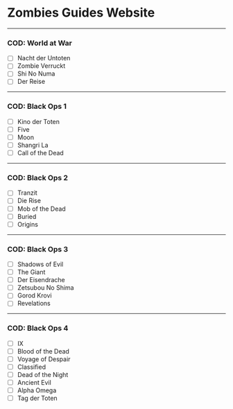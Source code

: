 # Zombies Guides Website
---------

### COD: World at War
- [ ] Nacht der Untoten
- [ ] Zombie Verruckt
- [ ] Shi No Numa
- [ ] Der Reise

----
### COD: Black Ops 1
- [ ] Kino der Toten
- [ ] Five
- [ ] Moon
- [ ] Shangri La
- [ ] Call of the Dead

----
### COD: Black Ops 2
- [ ] Tranzit
- [ ] Die Rise
- [ ] Mob of the Dead
- [ ] Buried
- [ ] Origins

----
### COD: Black Ops 3
- [ ] Shadows of Evil
- [ ] The Giant
- [ ] Der Eisendrache
- [ ] Zetsubou No Shima
- [ ] Gorod Krovi
- [ ] Revelations

----
### COD: Black Ops 4
- [ ] IX
- [ ] Blood of the Dead
- [ ] Voyage of Despair
- [ ] Classified
- [ ] Dead of the Night
- [ ] Ancient Evil
- [ ] Alpha Omega
- [ ] Tag der Toten

